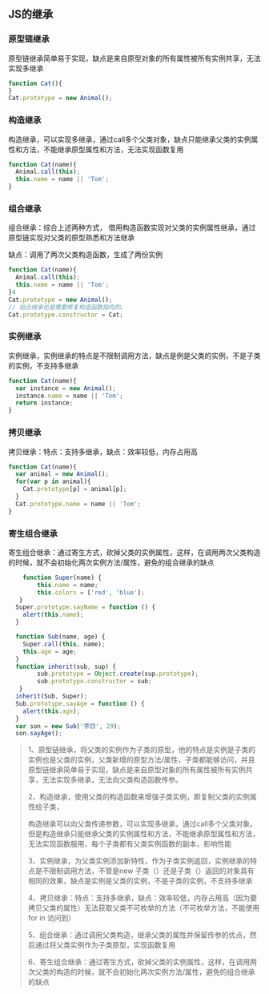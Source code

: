 ## JS的继承

### 原型链继承

原型链继承简单易于实现，缺点是来自原型对象的所有属性被所有实例共享，无法实现多继承

```javascript
function Cat(){ 
}
Cat.prototype = new Animal();
```

### 构造继承

构造继承，可以实现多继承，通过call多个父类对象，缺点只能继承父类的实例属性和方法，不能继承原型属性和方法，无法实现函数复用

```javascript
function Cat(name){
  Animal.call(this);
  this.name = name || 'Tom';
}
```

### 组合继承

组合继承：综合上述两种方式， 借用构造函数实现对父类的实例属性继承，通过原型链实现对父类的原型熟悉和方法继承

缺点：调用了两次父类构造函数，生成了两份实例

```javascript
function Cat(name){
  Animal.call(this);
  this.name = name || 'Tom';
}4
Cat.prototype = new Animal();
// 组合继承也是需要修复构造函数指向的。
Cat.prototype.constructor = Cat;
```

### 

### 实例继承

实例继承，实例继承的特点是不限制调用方法，缺点是例是父类的实例，不是子类的实例，不支持多继承

```javascript 
function Cat(name){
  var instance = new Animal();
  instance.name = name || 'Tom';
  return instance;
}
```

### 拷贝继承

拷贝继承：特点：支持多继承，缺点：效率较低，内存占用高

```javascript
function Cat(name){
  var animal = new Animal();
  for(var p in animal){
    Cat.prototype[p] = animal[p];
  }
  Cat.prototype.name = name || 'Tom';
}

```

### 寄生组合继承

寄生组合继承：通过寄生方式，砍掉父类的实例属性，这样，在调用两次父类构造的时候，就不会初始化两次实例方法/属性，避免的组合继承的缺点

```javascript
	function Super(name) {
        this.name = name;
        this.colors = ['red', 'blue'];
   }
  Super.prototype.sayName = function () {
    alert(this.name);
  }

  function Sub(name, age) {
    Super.call(this, name);
    this.age = age;
  }
  function inherit(sub, sup) {
        sub.prototype = Object.create(sup.prototype);
        sub.prototype.constructor = sub;
   }
  inherit(Sub, Super);
  Sub.prototype.sayAge = function () {
    alert(this.age);
  }
  var son = new Sub('李四', 29);
  son.sayAge();
```



> 1、原型链继承，将父类的实例作为子类的原型，他的特点是实例是子类的实例也是父类的实例，父类新增的原型方法/属性，子类都能够访问，并且原型链继承简单易于实现，缺点是来自原型对象的所有属性被所有实例共享，无法实现多继承，无法向父类构造函数传参。
>
> 2、构造继承，使用父类的构造函数来增强子类实例，即复制父类的实例属性给子类，
>
> 构造继承可以向父类传递参数，可以实现多继承，通过call多个父类对象。但是构造继承只能继承父类的实例属性和方法，不能继承原型属性和方法，无法实现函数服用，每个子类都有父类实例函数的副本，影响性能
>
> 3、实例继承，为父类实例添加新特性，作为子类实例返回，实例继承的特点是不限制调用方法，不管是new 子类（）还是子类（）返回的对象具有相同的效果，缺点是实例是父类的实例，不是子类的实例，不支持多继承
>
> 4、拷贝继承：特点：支持多继承，缺点：效率较低，内存占用高（因为要拷贝父类的属性）无法获取父类不可枚举的方法（不可枚举方法，不能使用for in 访问到）
>
> 5、组合继承：通过调用父类构造，继承父类的属性并保留传参的优点，然后通过将父类实例作为子类原型，实现函数复用
>
> 6、寄生组合继承：通过寄生方式，砍掉父类的实例属性，这样，在调用两次父类的构造的时候，就不会初始化两次实例方法/属性，避免的组合继承的缺点